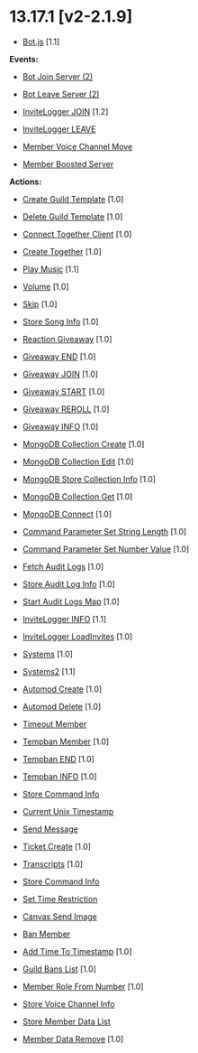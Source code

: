 # 13.17.1 [v2-2.1.9]

- [Bot.js](https://github.com/Gotowka/mydbm/blob/v2/bot.js) [1.1]

**Events:**

- [Bot Join Server (2)](https://github.com/Gotowka/mydbm/blob/v2/events/bot_join_server.js)

- [Bot Leave Server (2)](https://github.com/Gotowka/mydbm/blob/v2/events/bot_leave_server.js)

- [InviteLogger JOIN](https://github.com/Gotowka/mydbm/blob/v2/events/invitelogger-join.js) [1.2]

- [InviteLogger LEAVE](https://github.com/Gotowka/mydbm/blob/v2/events/invitelogger-leave.js)

- [Member Voice Channel Move](https://github.com/Gotowka/mydbm/blob/v2/events/member_voice_move.js)

- [Member Boosted Server](https://github.com/Gotowka/mydbm/blob/v2/events/member_boosted_server_EVT.js)


**Actions:**

- [Create Guild Template](https://github.com/Gotowka/mydbm/blob/v2/actions/create_guild_template.js) [1.0]

- [Delete Guild Template](https://github.com/Gotowka/mydbm/blob/v2/actions/delete_guild_template.js) [1.0]

- [Connect Together Client](https://github.com/Gotowka/mydbm/blob/v2/actions/connect_together_client.js) [1.0]

- [Create Together](https://github.com/Gotowka/mydbm/blob/v2/actions/create_together.js) [1.0]

- [Play Music](https://github.com/Gotowka/mydbm/blob/v2/actions/play_music.js) [1.1]

- [Volume](https://github.com/Gotowka/mydbm/blob/v2/actions/volume.js) [1.0]

- [Skip](https://github.com/Gotowka/mydbm/blob/v2/actions/skip.js) [1.0]

- [Store Song Info](https://github.com/Gotowka/mydbm/blob/v2/actions/store_song_info.js) [1.0]

- [Reaction Giveaway](https://github.com/Gotowka/mydbm/blob/v2/actions/giveaway_create.js) [1.0]

- [Giveaway END](https://github.com/Gotowka/mydbm/blob/v2/actions/gend.js) [1.0]

- [Giveaway JOIN](https://github.com/Gotowka/mydbm/blob/v2/actions/gjoin.js) [1.0]

- [Giveaway START](https://github.com/Gotowka/mydbm/blob/v2/actions/gstart.js) [1.0]

- [Giveaway REROLL](https://github.com/Gotowka/mydbm/blob/v2/actions/greroll.js) [1.0]

- [Giveaway INFO](https://github.com/Gotowka/mydbm/blob/v2/actions/ginfo.js) [1.0]

- [MongoDB Collection Create](https://github.com/Gotowka/mydbm/blob/v3/actions/mongodb_collection_create.js) [1.0]

- [MongoDB Collection Edit](https://github.com/Gotowka/mydbm/blob/v3/actions/mongodb_collection_edit.js) [1.0]

- [MongoDB Store Collection Info](https://github.com/Gotowka/mydbm/blob/v3/actions/mongodb_store_collection_info.js) [1.0]

- [MongoDB Collection Get](https://github.com/Gotowka/mydbm/blob/v3/actions/mongodb_collection_get.js) [1.0]

- [MongoDB Connect](https://github.com/Gotowka/mydbm/blob/v3/actions/mongodb_connect.js) [1.0]

- [Command Parameter Set String Length](https://github.com/Gotowka/mydbm/blob/v3/actions/command_param_set_length.js) [1.0]

- [Command Parameter Set Number Value](https://github.com/Gotowka/mydbm/blob/v3/actions/command_param_set_value.js) [1.0]

- [Fetch Audit Logs](https://github.com/Gotowka/mydbm/blob/v2/actions/fetch_audit_logs.js) [1.0]

- [Store Audit Log Info](https://github.com/Gotowka/mydbm/blob/v2/actions/store_audit_log_info.js) [1.0]

- [Start Audit Logs Map](https://github.com/Gotowka/mydbm/blob/v2/actions/start_audit_logs_map.js) [1.0]

- [InviteLogger INFO](https://github.com/Gotowka/mydbm/blob/v2/actions/loggerinfo.js) [1.1]

- [InviteLogger LoadInvites](https://github.com/Gotowka/mydbm/blob/v2/actions/logger_loadInvites_.js) [1.0]

- [Systems](https://github.com/Gotowka/mydbm/blob/v2/actions/systems.js) [1.0]

- [Systems2](https://github.com/Gotowka/mydbm/blob/v2/actions/systems2.js) [1.1]

- [Automod Create](https://github.com/Gotowka/mydbm/blob/v2/actions/automod_create.js) [1.0]

- [Automod Delete](https://github.com/Gotowka/mydbm/blob/v2/actions/automod_delete.js) [1.0]

- [Timeout Member](https://github.com/Gotowka/mydbm/blob/v2/actions/timeout_member.js)

- [Tempban Member](https://github.com/Gotowka/mydbm/blob/v2/actions/tempban_member.js) [1.0]

- [Tempban END](https://github.com/Gotowka/mydbm/blob/v2/actions/tempban_end.js) [1.0]

- [Tempban INFO](https://github.com/Gotowka/mydbm/blob/v2/actions/tempban_info.js) [1.0]

- [Store Command Info](https://github.com/Gotowka/mydbm/blob/v2/actions/store_command_info_MOD.js)

- [Current Unix Timestamp](https://github.com/Gotowka/mydbm/blob/v2/actions/current_unix_timestamp.js)

- [Send Message](https://github.com/Gotowka/mydbm/blob/v2/actions/send_message.js)

- [Ticket Create](https://github.com/Gotowka/mydbm/blob/v2/actions/ticket_manager.js) [1.0]

- [Transcripts](https://github.com/Gotowka/mydbm/blob/v2/actions/transcripts.js) [1.0]

- [Store Command Info](https://github.com/Gotowka/mydbm/blob/v2/actions/store_command_info_MOD.js)

- [Set Time Restriction](https://github.com/Gotowka/mydbm/blob/v2/actions/set_time_restriction_MOD.js)

- [Canvas Send Image](https://github.com/Gotowka/mydbm/blob/v2/actions/canvas_send_image_MOD.js)

- [Ban Member](https://github.com/Gotowka/mydbm/blob/v2/actions/ban_member.js)

- [Add Time To Timestamp](https://github.com/Gotowka/mydbm/blob/v2/actions/add_time_to_timestamp.js) [1.0]

- [Guild Bans List](https://github.com/Gotowka/mydbm/blob/v2/actions/guild_bans_list.js) [1.0]

- [Member Role From Number](https://github.com/Gotowka/mydbm/blob/v2/actions/get_member_role_from_number.js) [1.0]

- [Store Voice Channel Info](https://github.com/Gotowka/mydbm/blob/v2/actions/store_voice_channel_info.js)

- [Store Member Data List](https://github.com/Gotowka/mydbm/blob/v2/actions/member_data_list_MOD.js)

- [Member Data Remove](https://github.com/Gotowka/mydbm/blob/v2/actions/member_data_remove.js) [1.0]